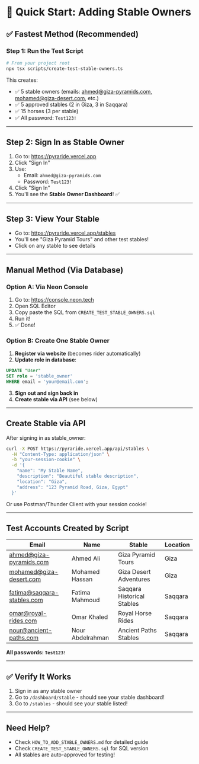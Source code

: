 # 🏢 **Quick Start: Adding Stable Owners**

## **✅ Fastest Method (Recommended)**

### **Step 1: Run the Test Script**

```bash
# From your project root
npx tsx scripts/create-test-stable-owners.ts
```

This creates:
- ✅ 5 stable owners (emails: ahmed@giza-pyramids.com, mohamed@giza-desert.com, etc.)
- ✅ 5 approved stables (2 in Giza, 3 in Saqqara)
- ✅ 15 horses (3 per stable)
- ✅ All password: `Test123!`

---

## **Step 2: Sign In as Stable Owner**

1. Go to: https://pyraride.vercel.app
2. Click "Sign In"
3. Use:
   - Email: `ahmed@giza-pyramids.com`
   - Password: `Test123!`
4. Click "Sign In"
5. You'll see the **Stable Owner Dashboard**! ✅

---

## **Step 3: View Your Stable**

- Go to: https://pyraride.vercel.app/stables
- You'll see "Giza Pyramid Tours" and other test stables!
- Click on any stable to see details

---

## **Manual Method (Via Database)**

### **Option A: Via Neon Console**

1. Go to: https://console.neon.tech
2. Open SQL Editor
3. Copy paste the SQL from `CREATE_TEST_STABLE_OWNERS.sql`
4. Run it!
5. ✅ Done!

### **Option B: Create One Stable Owner**

1. **Register via website** (becomes rider automatically)
2. **Update role in database**:

```sql
UPDATE "User" 
SET role = 'stable_owner' 
WHERE email = 'your@email.com';
```

3. **Sign out and sign back in**
4. **Create stable via API** (see below)

---

## **Create Stable via API**

After signing in as stable_owner:

```bash
curl -X POST https://pyraride.vercel.app/api/stables \
  -H "Content-Type: application/json" \
  -b "your-session-cookie" \
  -d '{
    "name": "My Stable Name",
    "description": "Beautiful stable description",
    "location": "Giza",
    "address": "123 Pyramid Road, Giza, Egypt"
  }'
```

Or use Postman/Thunder Client with your session cookie!

---

## **Test Accounts Created by Script**

| Email | Name | Stable | Location |
|-------|------|--------|----------|
| ahmed@giza-pyramids.com | Ahmed Ali | Giza Pyramid Tours | Giza |
| mohamed@giza-desert.com | Mohamed Hassan | Giza Desert Adventures | Giza |
| fatima@saqqara-stables.com | Fatima Mahmoud | Saqqara Historical Stables | Saqqara |
| omar@royal-rides.com | Omar Khaled | Royal Horse Rides | Saqqara |
| nour@ancient-paths.com | Nour Abdelrahman | Ancient Paths Stables | Saqqara |

**All passwords: `Test123!`**

---

## **✅ Verify It Works**

1. Sign in as any stable owner
2. Go to `/dashboard/stable` - should see your stable dashboard!
3. Go to `/stables` - should see your stable listed!

---

## **Need Help?**

- Check `HOW_TO_ADD_STABLE_OWNERS.md` for detailed guide
- Check `CREATE_TEST_STABLE_OWNERS.sql` for SQL version
- All stables are auto-approved for testing!

